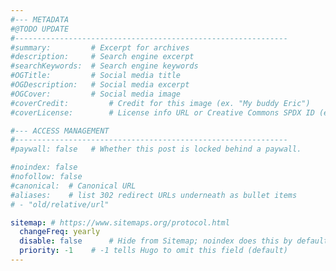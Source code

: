 ```yaml
---
#--- METADATA
#@TODO UPDATE
#-------------------------------------------------------------
#summary:         # Excerpt for archives
#description:     # Search engine excerpt
#searchKeywords:  # Search engine keywords
#OGTitle:         # Social media title
#OGDescription:   # Social media excerpt
#OGCover:         # Social media image
#coverCredit:         # Credit for this image (ex. "My buddy Eric")
#coverLicense:        # License info URL or Creative Commons SPDX ID (ex. CC BY-NC)

#--- ACCESS MANAGEMENT
#-------------------------------------------------------------
#paywall: false   # Whether this post is locked behind a paywall.

#noindex: false
#nofollow: false
#canonical:  # Canonical URL
#aliases:    # list 302 redirect URLs underneath as bullet items
# - "old/relative/url"

sitemap: # https://www.sitemaps.org/protocol.html
  changeFreq: yearly
  disable: false      # Hide from Sitemap; noindex does this by default
  priority: -1    # -1 tells Hugo to omit this field (default)
---
```

